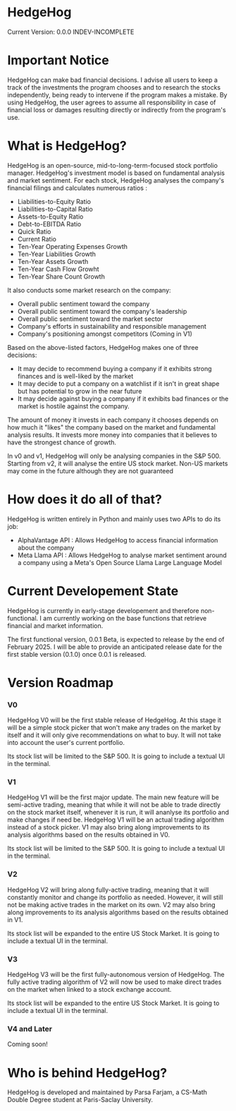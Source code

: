 # HedgeHog

Current Version: 0.0.0 INDEV-INCOMPLETE

# Important Notice

HedgeHog can make bad financial decisions. I advise all users to keep a track of the investments the program chooses and to research the stocks independently, being ready to intervene if the program makes a mistake. By using HedgeHog, the user agrees to assume all responsibility in case of financial loss or damages resulting directly or indirectly from the program's use.

# What is HedgeHog?
HedgeHog is an open-source, mid-to-long-term-focused stock portfolio manager. HedgeHog's investment model is based on fundamental analysis and market sentiment. For each stock, HedgeHog analyses the company's financial filings and calculates numerous ratios :

- Liabilities-to-Equity Ratio
- Liabilities-to-Capital Ratio
- Assets-to-Equity Ratio
- Debt-to-EBITDA Ratio
- Quick Ratio
- Current Ratio
- Ten-Year Operating Expenses Growth
- Ten-Year Liabilities Growth
- Ten-Year Assets Growth
- Ten-Year Cash Flow Growht
- Ten-Year Share Count Growth

It also conducts some market research on the company:

- Overall public sentiment toward the company
- Overall public sentiment toward the company's leadership
- Overall public sentiment toward the market sector
- Company's efforts in sustainability and responsible management
- Company's positioning amongst competitors (Coming in V1)

Based on the above-listed factors, HedgeHog makes one of three decisions:
- It may decide to recommend buying a company if it exhibits strong finances and is well-liked by the market
- It may decide to put a company on a watchlist if it isn't in great shape but has potential to grow in the near future
- It may decide against buying a company if it exhibits bad finances or the market is hostile against the company.

The amount of money it invests in each company it chooses depends on how much it "likes" the company based on the market and fundamental analysis results. It invests more money into companies that it believes to have the strongest chance of growth.

In v0 and v1, HedgeHog will only be analysing companies in the S&P 500. Starting from v2, it will analyse the entire US stock market. Non-US markets may come in the future although they are not guaranteed

# How does it do all of that?
HedgeHog is written entirely in Python and mainly uses two APIs to do its job:

- AlphaVantage API : Allows HedgeHog to access financial information about the company
- Meta Llama API : Allows HedgeHog to analyse market sentiment around a company using a Meta's Open Source Llama Large Language Model

# Current Developement State
HedgeHog is currently in early-stage developement and therefore non-functional. I am currently working on the base functions that retrieve financial and market information.

The first functional version, 0.0.1 Beta, is expected to release by the end of February 2025. I will be able to provide an anticipated release date for the first stable version (0.1.0) once 0.0.1 is released.

# Version Roadmap

### V0

HedgeHog V0 will be the first stable release of HedgeHog. At this stage it will be a simple stock picker that won't make any trades on the market by itself and it will only give recommendations on what to buy. It will not take into account the user's current portfolio.

Its stock list will be limited to the S&P 500. It is going to include a textual UI in the terminal.

### V1
HedgeHog V1 will be the first major update. The main new feature will be semi-active trading, meaning that while it will not be able to trade directly on the stock market itself, whenever it is run, it will ananlyse its portfolio and make changes if need be. HedgeHog V1 will be an actual trading algorithm instead of a stock picker. V1 may also bring along improvements to its analysis algorithms based on the results obtained in V0.

Its stock list will be limited to the S&P 500. It is going to include a textual UI in the terminal.

### V2
HedgeHog V2 will bring along fully-active trading, meaning that it will constantly monitor and change its portfolio as needed. However, it will still not be making active trades in the market on its own. V2 may also bring along improvements to its analysis algorithms based on the results obtained in V1.

Its stock list will be expanded to the entire US Stock Market. It is going to include a textual UI in the terminal.

### V3
HedgeHog V3 will be the first fully-autonomous version of HedgeHog. The fully active trading algorithm of V2 will now be used to make direct trades on the market when linked to a stock exchange account.

Its stock list will be expanded to the entire US Stock Market. It is going to include a textual UI in the terminal.

### V4 and Later

Coming soon!

# Who is behind HedgeHog?
HedgeHog is developed and maintained by Parsa Farjam, a CS-Math Double Degree student at Paris-Saclay University. 